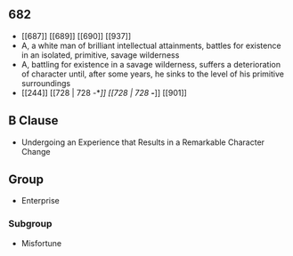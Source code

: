 ## 682
- [[687]] [[689]] [[690]] [[937]] 
- A, a white man of brilliant intellectual attainments, battles for existence in an isolated, primitive, savage wilderness
- A, battling for existence in a savage wilderness, suffers a deterioration of character until, after some years, he sinks to the level of his primitive surroundings
- [[244]] [[728 | 728 -**]] [[728 | 728 **-***]] [[901]] 

## B Clause
- Undergoing an Experience that Results in a Remarkable Character Change

## Group
- Enterprise

### Subgroup
- Misfortune

